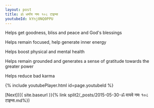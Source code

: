 ```yaml
---
layout: post
title: ॐ धर्माय नमः १०८ टाइम्स
youtubeId: kYnj0NQ0PPU
---
```

 
 
Helps get goodness, bliss and peace and God's blessings
 
Helps remain focused, help generate inner energy 
 
Helps boost physical and mental health 
 
Helps remain grounded and generates a sense of gratitude towards the greater power 
 
Helps reduce bad karma
 
 
 
 


{% include youtubePlayer.html id=page.youtubeId %}
 
[Next]({{ site.baseurl }}{% link  split2/_posts/2015-05-30-ॐ वायवे नमः १०८ टाइम्स.md%})
 
